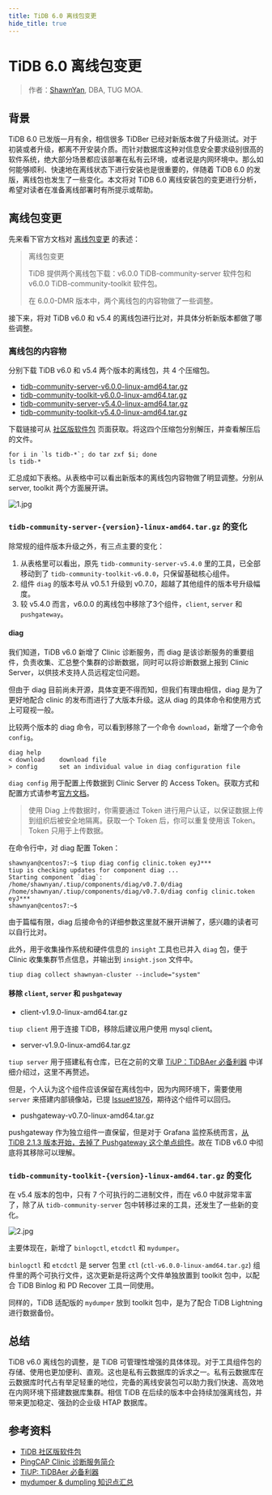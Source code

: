 ```yaml
---
title: TiDB 6.0 离线包变更
hide_title: true
---
```


# TiDB 6.0 离线包变更

> 作者：[ShawnYan](https://tidb.net/u/ShawnYan/post/all), DBA, TUG MOA.

## 背景

TiDB 6.0 已发版一月有余，相信很多 TiDBer 已经对新版本做了升级测试。对于初装或者升级，都离不开安装介质。而针对数据库这种对信息安全要求级别很高的软件系统，绝大部分场景都应该部署在私有云环境，或者说是内网环境中。那么如何能够顺利、快速地在离线状态下进行安装也是很重要的，伴随着 TiDB 6.0 的发版，离线包也发生了一些变化。本文将对 TiDB 6.0 离线安装包的变更进行分析，希望对读者在准备离线部署时有所提示或帮助。

## 离线包变更

先来看下官方文档对 [离线包变更](https://docs.pingcap.com/zh/tidb/v6.0/release-6.0.0-dmr#%E7%A6%BB%E7%BA%BF%E5%8C%85%E5%8F%98%E6%9B%B4) 的表述：

> 离线包变更
>
> TiDB 提供两个离线包下载：v6.0.0 TiDB-community-server 软件包和 v6.0.0 TiDB-community-toolkit 软件包。
>
> 在 6.0.0-DMR 版本中，两个离线包的内容物做了一些调整。

接下来，将对 TiDB v6.0 和 v5.4 的离线包进行比对，并具体分析新版本都做了哪些调整。

### 离线包的内容物

分别下载 TiDB v6.0 和 v5.4 两个版本的离线包，共 4 个压缩包。

- [tidb-community-server-v6.0.0-linux-amd64.tar.gz](https://download.pingcap.org/tidb-community-server-v6.0.0-linux-amd64.tar.gz)
- [tidb-community-toolkit-v6.0.0-linux-amd64.tar.gz](https://download.pingcap.org/tidb-community-toolkit-v6.0.0-linux-amd64.tar.gz)
- [tidb-community-server-v5.4.0-linux-amd64.tar.gz](https://download.pingcap.org/tidb-community-server-v5.4.0-linux-amd64.tar.gz)
- [tidb-community-toolkit-v5.4.0-linux-amd64.tar.gz](https://download.pingcap.org/tidb-community-toolkit-v5.4.0-linux-amd64.tar.gz)

下载链接可从 [社区版软件包](https://pingcap.com/zh/product-community/) 页面获取。将这四个压缩包分别解压，并查看解压后的文件。

```
for i in `ls tidb-*`; do tar zxf $i; done
ls tidb-*
```

汇总成如下表格。从表格中可以看出新版本的离线包内容物做了明显调整。分别从 server, toolkit 两个方面展开讲。

![1.jpg](https://tidb-blog.oss-cn-beijing.aliyuncs.com/media/1-1652250982476.jpg)

### `tidb-community-server-{version}-linux-amd64.tar.gz` 的变化

除常规的组件版本升级之外，有三点主要的变化：

1. 从表格里可以看出，原先 `tidb-community-server-v5.4.0` 里的工具，已全部移动到了 `tidb-community-toolkit-v6.0.0`，只保留基础核心组件。
2. 组件 `diag` 的版本号从 v0.5.1 升级到 v0.7.0，超越了其他组件的版本号升级幅度。
3. 较 v5.4.0 而言，v6.0.0 的离线包中移除了3个组件，`client`, `server` 和 `pushgateway`。

#### diag

我们知道，TiDB v6.0 新增了 Clinic 诊断服务，而 diag 是该诊断服务的重要组件，负责收集、汇总整个集群的诊断数据，同时可以将诊断数据上报到 Clinic Server，以供技术支持人员远程定位问题。

但由于 diag 目前尚未开源，具体变更不得而知，但我们有理由相信，diag 是为了更好地配合 clinic 的发布而进行了大版本升级。这从 diag 的具体命令和使用方式上可窥视一般。

比较两个版本的 diag 命令，可以看到移除了一个命令 `download`，新增了一个命令 `config`。

```
diag help
< download    download file
> config      set an individual value in diag configuration file
```

`diag config` 用于配置上传数据到 Clinic Server 的 Access Token。获取方式和配置方式请参考[官方文档](https://docs.pingcap.com/zh/tidb/dev/quick-start-with-clinic#%E5%87%86%E5%A4%87%E5%B7%A5%E4%BD%9C)。

> 使用 Diag 上传数据时，你需要通过 Token 进行用户认证，以保证数据上传到组织后被安全地隔离。获取一个 Token 后，你可以重复使用该 Token。Token 只用于上传数据。

在命令行中，对 diag 配置 Token：

```
shawnyan@centos7:~$ tiup diag config clinic.token eyJ***
tiup is checking updates for component diag ...
Starting component `diag`: /home/shawnyan/.tiup/components/diag/v0.7.0/diag /home/shawnyan/.tiup/components/diag/v0.7.0/diag config clinic.token eyJ***
shawnyan@centos7:~$
```

由于篇幅有限，diag 后接命令的详细参数这里就不展开讲解了，感兴趣的读者可以自行比对。

此外，用于收集操作系统和硬件信息的 `insight` 工具也已并入 `diag` 包，便于 Clinic 收集集群节点信息，并输出到 `insight.json` 文件中。

```
tiup diag collect shawnyan-cluster --include="system"
```

#### 移除 `client`, `server` 和 `pushgateway`

- client-v1.9.0-linux-amd64.tar.gz

`tiup client` 用于连接 TiDB，移除后建议用户使用 mysql client。

- server-v1.9.0-linux-amd64.tar.gz

`tiup server` 用于搭建私有仓库，已在之前的文章 [TiUP：TiDBAer 必备利器](https://tidb.net/blog/a0d37d88) 中详细介绍过，这里不再赘述。

但是，个人认为这个组件应该保留在离线包中，因为内网环境下，需要使用 `server` 来搭建内部镜像站，已提 [Issue#1876](https://github.com/pingcap/tiup/issues/1876)，期待这个组件可以回归。

- pushgateway-v0.7.0-linux-amd64.tar.gz

pushgateway 作为独立组件一直保留，但是对于 Grafana 监控系统而言，[从 TiDB 2.1.3 版本开始，去掉了 Pushgateway 这个单点组件](https://docs.pingcap.com/zh/tidb/v6.0/grafana-monitor-best-practices#%E7%9B%91%E6%8E%A7%E6%9E%B6%E6%9E%84)。故在 TiDB v6.0 中彻底将其移除可以理解。

### `tidb-community-toolkit-{version}-linux-amd64.tar.gz` 的变化

在 v5.4 版本的包中，只有 7 个可执行的二进制文件，而在 v6.0 中就非常丰富了，除了从 `tidb-community-server` 包中转移过来的工具，还发生了一些新的变化。

![2.jpg](https://tidb-blog.oss-cn-beijing.aliyuncs.com/media/2-1652251043215.jpg)

主要体现在，新增了 `binlogctl`, `etcdctl` 和 `mydumper`。

`binlogctl` 和 `etcdctl` 是 server 包里 `ctl` (`ctl-v6.0.0-linux-amd64.tar.gz`) 组件里的两个可执行文件，这次更新是将这两个文件单独放置到 toolkit 包中，以配合 TiDB Binlog 和 PD Recover 工具一同使用。

同样的，TiDB 适配版的 `mydumper` 放到 toolkit 包中，是为了配合 TiDB Lightning 进行数据备份。

## 总结

TiDB v6.0 离线包的调整，是 TiDB 可管理性增强的具体体现。对于工具组件包的存储、使用也更加便利、直观。这也是私有云数据库的诉求之一。私有云数据库在云数据库时代占有举足轻重的地位，完备的离线安装包可以助力我们快速、高效地在内网环境下搭建数据库集群。相信 TiDB 在后续的版本中会持续加强离线包，并带来更加稳定、强劲的企业级 HTAP 数据库。

## 参考资料

- [TiDB 社区版软件包](https://pingcap.com/zh/product-community/)
- [PingCAP Clinic 诊断服务简介](https://docs.pingcap.com/zh/tidb/dev/clinic-introduction)
- [TiUP: TiDBAer 必备利器](https://tidb.net/blog/a0d37d88)
- [mydumper & dumpling 知识点汇总](https://tidb.net/blog/6d3a8da2)
